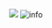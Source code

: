 ![](https://visitor-badge.glitch.me/badge?page_id=EaxMov.readme)
![info](https://github-readme-stats.vercel.app/api?username=EaxMov&show_icons=true&count_private=true&hide=prs&theme=default_repocard)

